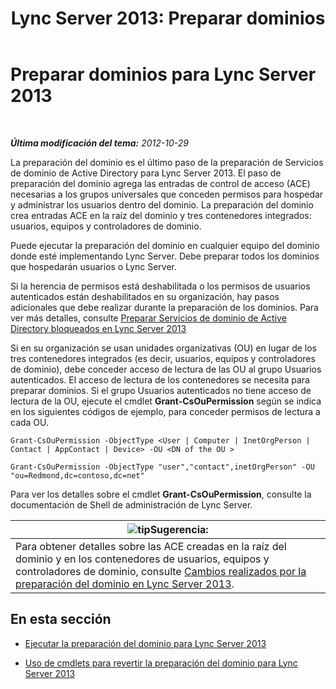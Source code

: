 ﻿---
title: 'Lync Server 2013: Preparar dominios'
TOCTitle: Preparar dominios
ms:assetid: 8eea541c-5f9d-4afc-92a8-a31d6f742544
ms:mtpsurl: https://technet.microsoft.com/es-es/library/Gg398721(v=OCS.15)
ms:contentKeyID: 48275992
ms.date: 01/07/2017
mtps_version: v=OCS.15
ms.translationtype: HT
---

# Preparar dominios para Lync Server 2013

 

_**Última modificación del tema:** 2012-10-29_

La preparación del dominio es el último paso de la preparación de Servicios de dominio de Active Directory para Lync Server 2013. El paso de preparación del dominio agrega las entradas de control de acceso (ACE) necesarias a los grupos universales que conceden permisos para hospedar y administrar los usuarios dentro del dominio. La preparación del dominio crea entradas ACE en la raíz del dominio y tres contenedores integrados: usuarios, equipos y controladores de dominio.

Puede ejecutar la preparación del dominio en cualquier equipo del dominio donde esté implementando Lync Server. Debe preparar todos los dominios que hospedarán usuarios o Lync Server.

Si la herencia de permisos está deshabilitada o los permisos de usuarios autenticados están deshabilitados en su organización, hay pasos adicionales que debe realizar durante la preparación de los dominios. Para ver más detalles, consulte [Preparar Servicios de dominio de Active Directory bloqueados en Lync Server 2013](lync-server-2013-preparing-a-locked-down-active-directory-domain-services.md)

Si en su organización se usan unidades organizativas (OU) en lugar de los tres contenedores integrados (es decir, usuarios, equipos y controladores de dominio), debe conceder acceso de lectura de las OU al grupo Usuarios autenticados. El acceso de lectura de los contenedores se necesita para preparar dominios. Si el grupo Usuarios autenticados no tiene acceso de lectura de la OU, ejecute el cmdlet **Grant-CsOuPermission** según se indica en los siguientes códigos de ejemplo, para conceder permisos de lectura a cada OU.

```
Grant-CsOuPermission -ObjectType <User | Computer | InetOrgPerson | Contact | AppContact | Device> -OU <DN of the OU > 
```
```
Grant-CsOuPermission -ObjectType "user","contact",inetOrgPerson" -OU "ou=Redmond,dc=contoso,dc=net"
```

Para ver los detalles sobre el cmdlet **Grant-CsOuPermission**, consulte la documentación de Shell de administración de Lync Server.

<table>
<thead>
<tr class="header">
<th><img src="images/JJ205319.tip(OCS.15).gif" title="tip" alt="tip" />Sugerencia:</th>
</tr>
</thead>
<tbody>
<tr class="odd">
<td>Para obtener detalles sobre las ACE creadas en la raíz del dominio y en los contenedores de usuarios, equipos y controladores de dominio, consulte <a href="lync-server-2013-changes-made-by-domain-preparation.md">Cambios realizados por la preparación del dominio en Lync Server 2013</a>.</td>
</tr>
</tbody>
</table>


## En esta sección

  - [Ejecutar la preparación del dominio para Lync Server 2013](lync-server-2013-running-domain-preparation.md)

  - [Uso de cmdlets para revertir la preparación del dominio para Lync Server 2013](lync-server-2013-using-cmdlets-to-reverse-domain-preparation.md)

